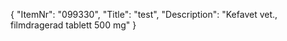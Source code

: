 {
  "ItemNr": "099330",
  "Title": "test",
  "Description": "Kefavet vet., filmdragerad tablett 500 mg"
}